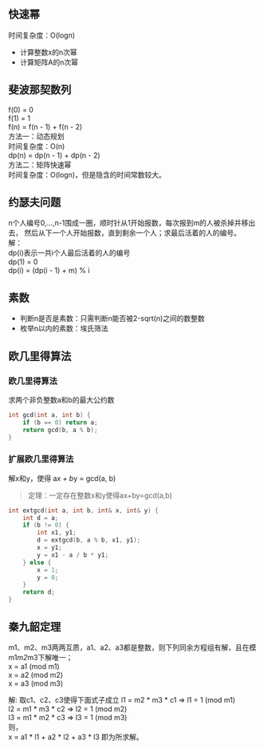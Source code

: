 ## 快速幂
时间复杂度：O(logn)
- 计算整数x的n次幂
- 计算矩阵A的n次幂

## 斐波那契数列
f(0) = 0  
f(1) = 1  
f(n) = f(n - 1) + f(n - 2)  
方法一：动态规划  
时间复杂度：O(n)  
dp(n) = dp(n - 1) + dp(n - 2)  
方法二：矩阵快速幂  
时间复杂度：O(logn)，但是隐含的时间常数较大。

## 约瑟夫问题
n个人编号0,...,n-1围成一圈，顺时针从1开始报数，每次报到m的人被杀掉并移出去，
然后从下一个人开始报数，直到剩余一个人；求最后活着的人的编号。  
解：  
dp(i)表示一共i个人最后活着的人的编号  
dp(1) = 0  
dp(i) = (dp(i - 1) + m) % i

## 素数
- 判断n是否是素数：只需判断n能否被2-sqrt(n)之间的数整数
- 枚举n以内的素数：埃氏筛法

## 欧几里得算法
### 欧几里得算法
求两个非负整数a和b的最大公约数
```cpp
int gcd(int a, int b) {
    if (b == 0) return a;
    return gcd(b, a % b);
}
```
### 扩展欧几里得算法
解x和y，使得 a*x + b*y = gcd(a, b)  
> 定理：一定存在整数x和y使得ax+by=gcd(a,b)
```cpp
int extgcd(int a, int b, int& x, int& y) {
    int d = a;
    if (b != 0) {
        int x1, y1;
        d = extgcd(b, a % b, x1, y1);
        x = y1;
        y = x1 - a / b * y1;
    } else {
        x = 1;
        y = 0;
    }
    return d;
}
```

## 秦九韶定理
m1、m2、m3两两互质，a1、a2、a3都是整数，则下列同余方程组有解，且在模m1*m2*m3下解唯一；  
x = a1 (mod m1)  
x = a2 (mod m2)  
x = a3 (mod m3)  

解:
取c1、c2、c3使得下面式子成立
l1 = m2 * m3 * c1  =>  l1 = 1 (mod m1)  
l2 = m1 * m3 * c2  =>  l2 = 1 (mod m2)  
l3 = m1 * m2 * c3  =>  l3 = 1 (mod m3)  
则，  
x = a1 * l1 + a2 * l2 + a3 * l3 即为所求解。